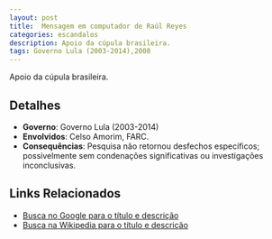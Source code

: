 ```yaml
---
layout: post
title:  Mensagem em computador de Raúl Reyes
categories: escandalos
description: Apoio da cúpula brasileira.
tags: Governo Lula (2003-2014),2008
---
```


Apoio da cúpula brasileira.

## Detalhes
- **Governo**: Governo Lula (2003-2014)
- **Envolvidos**: Celso Amorim, FARC.
- **Consequências**: Pesquisa não retornou desfechos específicos; possivelmente sem condenações significativas ou investigações inconclusivas.

## Links Relacionados
- [Busca no Google para o título e descrição](https://www.google.com/search?q=Mensagem%20em%20computador%20de%20Ra%C3%BAl%20Reyes%20Apoio%20da%20c%C3%BApula%20brasileira.%20Governo%20Lula%20%282003-2014%29)
- [Busca na Wikipedia para o título e descrição](https://en.wikipedia.org/w/index.php?search=Mensagem%20em%20computador%20de%20Ra%C3%BAl%20Reyes%20Apoio%20da%20c%C3%BApula%20brasileira.%20Governo%20Lula%20%282003-2014%29)
